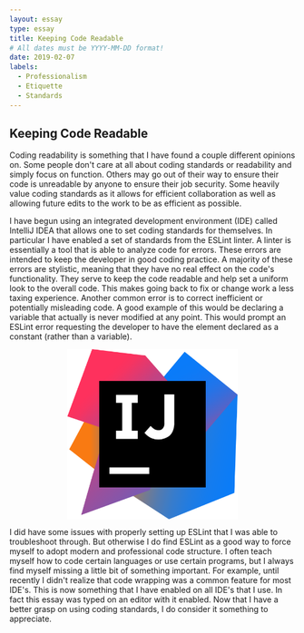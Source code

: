 ```yaml
---
layout: essay
type: essay
title: Keeping Code Readable
# All dates must be YYYY-MM-DD format!
date: 2019-02-07
labels:
  - Professionalism
  - Etiquette
  - Standards
---
```

<h2>Keeping Code Readable</h2>
Coding readability is something that I have found a couple different opinions on. Some people don't care at all about coding standards or readability and simply focus on function. Others may go out of their way to ensure their code is unreadable by anyone to ensure their job security. Some heavily value coding standards as it allows for efficient collaboration as well as allowing future edits to the work to be as efficient as possible.

I have begun using an integrated development environment (IDE) called IntelliJ IDEA that allows one to set coding standards for themselves. In particular I have enabled a set of standards from the ESLint linter. A linter is essentially a tool that is able to analyze code for errors. These errors are intended to keep the developer in good coding practice. A majority of these errors are stylistic, meaning that they have no real effect on the code's functionality. They serve to keep the code readable and help set a uniform look to the overall code. This makes going back to fix or change work a less taxing experience. Another common error is to correct inefficient or potentially misleading code. A good example of this would be declaring a variable that actually is never modified at any point. This would prompt an ESLint error requesting the developer to have the element declared as a constant (rather than a variable).

<img class="ui image" src="/images/intellij.png" style="
  width:300px;
  display: block;
  margin-left: auto;
  margin-right: auto;">

I did have some issues with properly setting up ESLint that I was able to troubleshoot through. But otherwise I do find ESLint as a good way to force myself to adopt modern and professional code structure. I often teach myself how to code certain languages or use certain programs, but I always find myself missing a little bit of something important. For example, until recently I didn't realize that code wrapping was a common feature for most IDE's. This is now something that I have enabled on all IDE's that I use. In fact this essay was typed on an editor with it enabled. Now that I have a better grasp on using coding standards, I do consider it something to appreciate.
